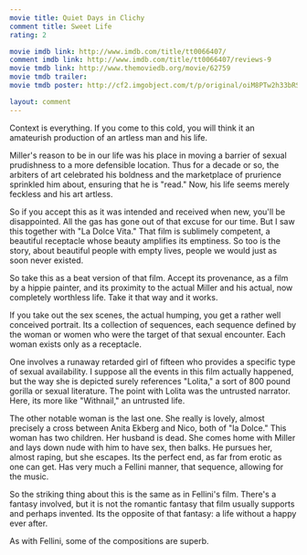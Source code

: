 ```yaml
---
movie title: Quiet Days in Clichy
comment title: Sweet Life
rating: 2

movie imdb link: http://www.imdb.com/title/tt0066407/
comment imdb link: http://www.imdb.com/title/tt0066407/reviews-9
movie tmdb link: http://www.themoviedb.org/movie/62759
movie tmdb trailer: 
movie tmdb poster: http://cf2.imgobject.com/t/p/original/oiM8PTw2h33bRSWgcHQrzfzcWXt.jpg

layout: comment
---
```


Context is everything. If you come to this cold, you will think it an amateurish production of an artless man and his life.

Miller's reason to be in our life was his place in moving a barrier of sexual prudishness to a more defensible location. Thus for a decade or so, the arbiters of art celebrated his boldness and the marketplace of prurience sprinkled him about, ensuring that he is "read." Now, his life seems merely feckless and his art artless.

So if you accept this as it was intended and received when new, you'll be disappointed. All the gas has gone out of that excuse for our time. But I saw this together with "La Dolce Vita." That film is sublimely competent, a beautiful receptacle whose beauty amplifies its emptiness. So too is the story, about beautiful people with empty lives, people we would just as soon never existed.

So take this as a beat version of that film. Accept its provenance, as a film by a hippie painter, and its proximity to the actual Miller and his actual, now completely worthless life. Take it that way and it works.

If you take out the sex scenes, the actual humping, you get a rather well conceived portrait. Its a collection of sequences, each sequence defined by the woman or women who were the target of that sexual encounter. Each woman exists only as a receptacle.

One involves a runaway retarded girl of fifteen who provides a specific type of sexual availability. I suppose all the events in this film actually happened, but the way she is depicted surely references "Lolita," a sort of 800 pound gorilla or sexual literature. The point with Lolita was the untrusted narrator. Here, its more like "Withnail," an untrusted life.

The other notable woman is the last one. She really is lovely, almost precisely a cross between Anita Ekberg and Nico, both of "la Dolce." This woman has two children. Her husband is dead. She comes home with Miller and lays down nude with him to have sex, then balks. He pursues her, almost raping, but she escapes. Its the perfect end, as far from erotic as one can get. Has very much a Fellini manner, that sequence, allowing for the music.

So the striking thing about this is the same as in Fellini's film. There's a fantasy involved, but it is not the romantic fantasy that film usually supports and perhaps invented. Its the opposite of that fantasy: a life without a happy ever after.

As with Fellini, some of the compositions are superb.